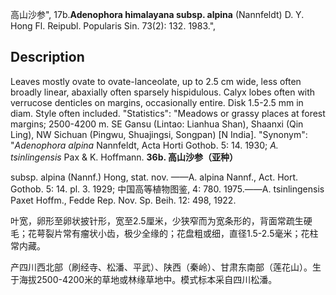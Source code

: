 高山沙参",
17b.**Adenophora himalayana subsp. alpina** (Nannfeldt) D. Y. Hong Fl. Reipubl. Popularis Sin. 73(2): 132. 1983.",

## Description
Leaves mostly ovate to ovate-lanceolate, up to 2.5 cm wide, less often broadly linear, abaxially often sparsely hispidulous. Calyx lobes often with verrucose denticles on margins, occasionally entire. Disk 1.5-2.5 mm in diam. Style often included.
  "Statistics": "Meadows or grassy places at forest margins; 2500-4200 m. SE Gansu (Lintao: Lianhua Shan), Shaanxi (Qin Ling), NW Sichuan (Pingwu, Shuajingsi, Songpan) [N India].
  "Synonym": "*Adenophora alpina* Nannfeldt, Acta Horti Gothob. 5: 14. 1930; *A. tsinlingensis* Pax &amp; K. Hoffmann.
**36b. 高山沙参（亚种）**

subsp. alpina (Nannf.) Hong, stat. nov. ——A. alpina Nannf., Act. Hort. Gothob. 5: 14. pl. 3. 1929; 中国高等植物图鉴, 4: 780. 1975.——A. tsinlingensis Paxet Hoffm., Fedde Rep. Nov. Sp. Beih. 12: 498, 1922.

叶宽，卵形至卵状披针形，宽至2.5厘米，少狭窄而为宽条形的，背面常疏生硬毛；花萼裂片常有瘤状小齿，极少全缘的；花盘粗或细，直径1.5-2.5毫米；花柱常内藏。

产四川西北部（刷经寺、松潘、平武）、陕西（秦岭）、甘肃东南部（莲花山）。生于海拔2500-4200米的草地或林缘草地中。模式标本采自四川松潘。
